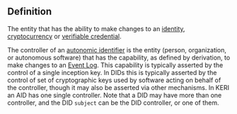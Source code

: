 ## Definition

The entity that has the ability to make changes to an [identity](term_identity), [cryptocurrency](term_cryptocurrency) or [verifiable credential](term_verifiable-credential). 

The controller of an [autonomic identifier](term_autonomic-identifier) is the entity (person, organization, or autonomous software) that has the capability, as defined by derivation, to make changes to an [Event Log](term_key-event-log). This capability is typically asserted by the control of a single inception key. In DIDs this is typically asserted by the control of set of cryptographic keys used by software acting on behalf of the controller, though it may also be asserted via other mechanisms. In KERI an AID has one single controller. Note that a DID may have more than one controller, and the DID `subject` can be the DID controller, or one of them.